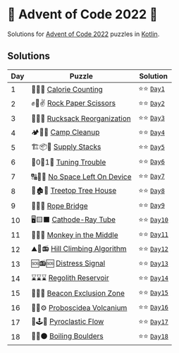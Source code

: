# 🎄 Advent of Code 2022 🎄

Solutions for [Advent of Code 2022](https://adventofcode.com/2022) puzzles in [Kotlin](https://kotlinlang.org/).

## Solutions

| Day | Puzzle                                                                | Solution                                       |
|-----|-----------------------------------------------------------------------|------------------------------------------------|
| 1   | 🍎🍐🍇 [Calorie Counting](https://adventofcode.com/2022/day/1)        | ⭐⭐ [`Day1`](src/main/kotlin/aoc2022/day01.kt)  |
| 2   | ✊🤚✌ [Rock Paper Scissors](https://adventofcode.com/2022/day/2)       | ⭐⭐ [`Day2`](src/main/kotlin/aoc2022/day02.kt)  |
| 3   | 🎒🧭🌴 [Rucksack Reorganization](https://adventofcode.com/2022/day/3) | ⭐⭐ [`Day3`](src/main/kotlin/aoc2022/day03.kt)  |
| 4   | 🏕🧹🧽 [Camp Cleanup](https://adventofcode.com/2022/day/4)            | ⭐⭐ [`Day4`](src/main/kotlin/aoc2022/day04.kt)  |
| 5   | 🏗📦👷 [Supply Stacks](https://adventofcode.com/2022/day/5)           | ⭐⭐ [`Day5`](src/main/kotlin/aoc2022/day05.kt)  |
| 6   | 📱0⃣1⃣ [Tuning Trouble](https://adventofcode.com/2022/day/6)          | ⭐⭐ [`Day6`](src/main/kotlin/aoc2022/day06.kt)  |
| 7   | 🔠🔢🔣 [No Space Left On Device](https://adventofcode.com/2022/day/7) | ⭐⭐ [`Day7`](src/main/kotlin/aoc2022/day07.kt)  |
| 8   | 🌳🏚🌳 [Treetop Tree House](https://adventofcode.com/2022/day/8)      | ⭐⭐ [`Day8`](src/main/kotlin/aoc2022/day08.kt)  |
| 9   | 🐍🐍🐍 [Rope Bridge](https://adventofcode.com/2022/day/9)             | ⭐⭐ [`Day9`](src/main/kotlin/aoc2022/day09.kt)  |
| 10  | 🖥🟨⬛ [Cathode-Ray Tube](https://adventofcode.com/2022/day/10)        | ⭐⭐ [`Day10`](src/main/kotlin/aoc2022/day10.kt) |
| 11  | 🐒🎒🐒 [Monkey in the Middle](https://adventofcode.com/2022/day/11)   | ⭐⭐ [`Day11`](src/main/kotlin/aoc2022/day11.kt) |
| 12  | ⛰🥾📻 [Hill Climbing Algorithm](https://adventofcode.com/2022/day/12) | ⭐⭐ [`Day12`](src/main/kotlin/aoc2022/day12.kt) |
| 13  | 🆘📻🆘 [Distress Signal](https://adventofcode.com/2022/day/13)        | ⭐⭐ [`Day13`](src/main/kotlin/aoc2022/day13.kt) |
| 14  | ⌛⌛⌛ [Regolith Reservoir](https://adventofcode.com/2022/day/14)        | ⭐⭐ [`Day14`](src/main/kotlin/aoc2022/day14.kt) |
| 15  | 📡📡📡 [Beacon Exclusion Zone](https://adventofcode.com/2022/day/15)  | ⭐⭐ [`Day15`](src/main/kotlin/aoc2022/day15.kt) |
| 16  | 🌋🐘⚙ [Proboscidea Volcanium](https://adventofcode.com/2022/day/16)   | ⭐⭐ [`Day16`](src/main/kotlin/aoc2022/day16.kt) |
| 17  | 🐘🕹🧱 [Pyroclastic Flow](https://adventofcode.com/2022/day/17)       | ⭐⭐ [`Day17`](src/main/kotlin/aoc2022/day17.kt) |
| 18  | 🌋🌊⚫ [Boiling Boulders](https://adventofcode.com/2022/day/18)        | ⭐⭐ [`Day18`](src/main/kotlin/aoc2022/day18.kt) |
